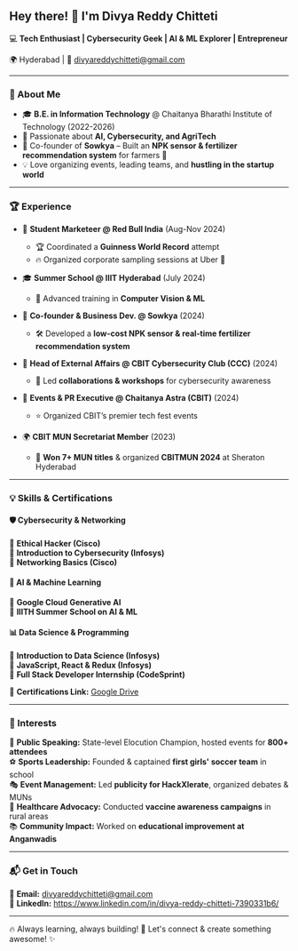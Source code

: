 ## Hey there! 👋 I'm Divya Reddy Chitteti  

💻 **Tech Enthusiast | Cybersecurity Geek | AI & ML Explorer | Entrepreneur**  

🌍 Hyderabad | 📩 divyareddychitteti@gmail.com  

---

### 🚀 About Me  
- 🎓 **B.E. in Information Technology** @ Chaitanya Bharathi Institute of Technology (2022-2026)  
- 🎯 Passionate about **AI, Cybersecurity, and AgriTech**  
- 🚀 Co-founder of **Sowkya** – Built an **NPK sensor & fertilizer recommendation system** for farmers 🌱  
- 💡 Love organizing events, leading teams, and **hustling in the startup world**  

---

### 🏆 Experience  
- 🏁 **Student Marketeer @ Red Bull India** (Aug-Nov 2024)  
  - 🏆 Coordinated a **Guinness World Record** attempt  
  - 🔥 Organized corporate sampling sessions at Uber 🚀  

- 🎓 **Summer School @ IIIT Hyderabad** (July 2024)  
  - 🤖 Advanced training in **Computer Vision & ML**  

- 🌾 **Co-founder & Business Dev. @ Sowkya** (2024)  
  - 🛠 Developed a **low-cost NPK sensor & real-time fertilizer recommendation system**  

- 🔐 **Head of External Affairs @ CBIT Cybersecurity Club (CCC)** (2024)  
  - 🤝 Led **collaborations & workshops** for cybersecurity awareness  

- 🚀 **Events & PR Executive @ Chaitanya Astra (CBIT)** (2024)  
  - ⭐ Organized CBIT’s premier tech fest events  

- 🌍 **CBIT MUN Secretariat Member** (2023)  
  - 🎤 **Won 7+ MUN titles** & organized **CBITMUN 2024** at Sheraton Hyderabad  

---

### 💡 Skills & Certifications  
#### 🛡 Cybersecurity & Networking  
🔹 **Ethical Hacker (Cisco)**  
🔹 **Introduction to Cybersecurity (Infosys)**  
🔹 **Networking Basics (Cisco)**  

#### 🤖 AI & Machine Learning  
🔹 **Google Cloud Generative AI**  
🔹 **IIITH Summer School on AI & ML**  

#### 📊 Data Science & Programming  
🔹 **Introduction to Data Science (Infosys)**  
🔹 **JavaScript, React & Redux (Infosys)**  
🔹 **Full Stack Developer Internship (CodeSprint)**  

📂 **Certifications Link:** [Google Drive](https://drive.google.com/drive/u/0/folders/1y-VrA3auPuORVeaLxkkbl0dkRqywm9Tb)  

---

### 📢 Interests  
🎤 **Public Speaking:** State-level Elocution Champion, hosted events for **800+ attendees**  
⚽ **Sports Leadership:** Founded & captained **first girls' soccer team** in school  
🎭 **Event Management:** Led **publicity for HackXlerate**, organized debates & MUNs  
🏥 **Healthcare Advocacy:** Conducted **vaccine awareness campaigns** in rural areas  
📚 **Community Impact:** Worked on **educational improvement at Anganwadis**  

---

### 📬 Get in Touch  
💌 **Email:** divyareddychitteti@gmail.com  
🔗 **LinkedIn:**  https://www.linkedin.com/in/divya-reddy-chitteti-7390331b6/
 

---

🔥 Always learning, always building! 🚀 Let's connect & create something awesome! ✨  
